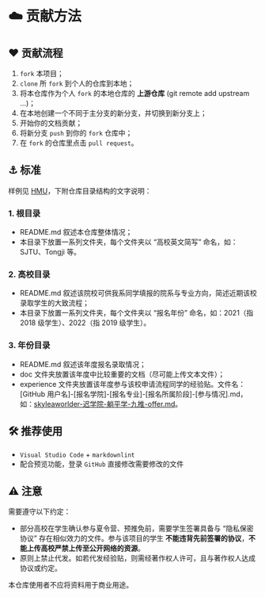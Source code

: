 # :cloud: 贡献方法

## :heart: 贡献流程

1. `fork` 本项目；
2. `clone` 所 `fork` 到个人的仓库到本地；
3. 将本仓库作为个人 `fork` 的本地仓库的 **上游仓库** (git remote add upstream ...)；
4. 在本地创建一个不同于主分支的新分支，并切换到新分支上；
5. 开始你的文档贡献；
6. 将新分支 `push` 到你的 `fork` 仓库中；
7. 在 `fork` 的仓库里点击 `pull request`。

## :anchor: 标准

样例见 [HMU](./HMU/)，下附仓库目录结构的文字说明：

### 1. 根目录

* README.md 叙述本仓库整体情况；
* 本目录下放置一系列文件夹，每个文件夹以 “高校英文简写” 命名，如：SJTU、Tongji 等。

### 2. 高校目录

* README.md 叙述该院校可供我系同学填报的院系与专业方向，简述近期该校录取学生的大致流程；
* 本目录下放置一系列文件夹，每个文件夹以 “报名年份” 命名，如：2021（指 2018 级学生）、2022（指 2019 级学生）。

### 3. 年份目录

* README.md 叙述该年度报名录取情况；
* doc 文件夹放置该年度中比较重要的文档（尽可能上传文本文件）；
* experience 文件夹放置该年度参与该校申请流程同学的经验贴。文件名：[GitHub 用户名]-[报名学院]-[报名专业]-[报名所属阶段]-[参与情况].md，如：[skyleaworlder-迟学院-躺平学-九推-offer.md](HMU/2021/experience/skyleaworlder-迟学院-躺平学-九推-offer.md)。

## :hammer_and_wrench: 推荐使用

* `Visual Studio Code` + `markdownlint`
* 配合预览功能，登录 `GitHub` 直接修改需要修改的文件

## :warning: 注意

需要遵守以下约定：

* 部分高校在学生确认参与夏令营、预推免前，需要学生签署具备与 “隐私保密协议” 存在相似效力的文件。参与该项目的学生 **不能违背先前签署的协议**，**不能上传高校严禁上传至公开网络的资源**。
* 原则上禁止代发。如若代发经验贴，则需经著作权人许可，且与著作权人达成协议或约定。

本仓库使用者不应将资料用于商业用途。
